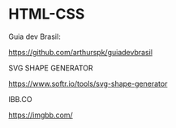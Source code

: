 # HTML-CSS

Guia dev Brasil:

https://github.com/arthurspk/guiadevbrasil

SVG SHAPE GENERATOR

https://www.softr.io/tools/svg-shape-generator

IBB.CO

https://imgbb.com/
